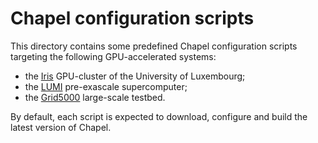 # Chapel configuration scripts

This directory contains some predefined Chapel configuration scripts targeting the following GPU-accelerated systems:
- the [Iris](https://hpc-docs.uni.lu/systems/iris/) GPU-cluster of the University of Luxembourg;
- the [LUMI](https://docs.lumi-supercomputer.eu/) pre-exascale supercomputer;
- the [Grid5000](https://www.grid5000.fr/w/Grid5000:Home) large-scale testbed.

By default, each script is expected to download, configure and build the latest version of Chapel.
